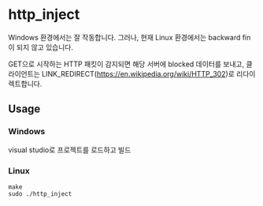 # http_inject
Windows 환경에서는 잘 작동합니다.
그러나, 현재 Linux 환경에서는 backward fin이 되지 않고 있습니다.

GET으로 시작하는 HTTP 패킷이 감지되면 해당 서버에 blocked 데이터를 보내고,
클라이언트는 LINK_REDIRECT(https://en.wikipedia.org/wiki/HTTP_302)로 리다이렉트합니다.

## Usage
### Windows
visual studio로 프로젝트를 로드하고 빌드
### Linux
```
make
sudo ./http_inject
```
